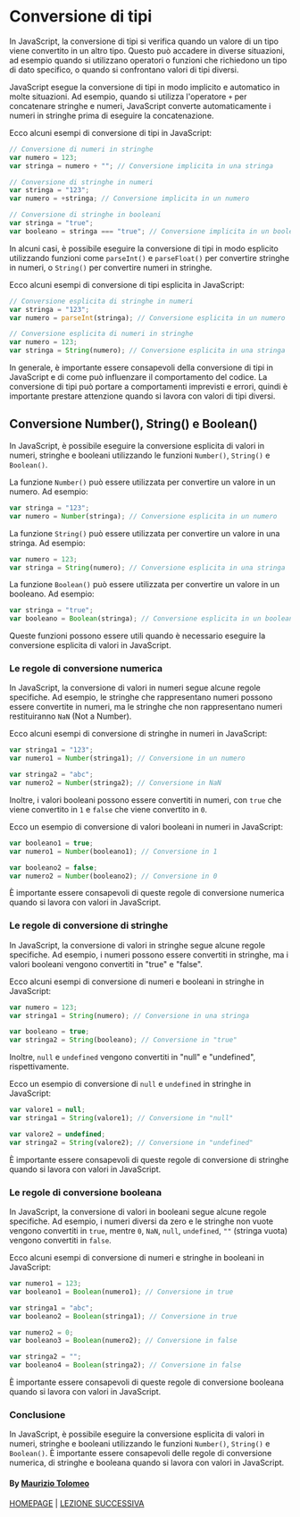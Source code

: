 # Conversione di tipi

In JavaScript, la conversione di tipi si verifica quando un valore di un tipo viene convertito in un altro tipo. Questo può accadere in diverse situazioni, ad esempio quando si utilizzano operatori o funzioni che richiedono un tipo di dato specifico, o quando si confrontano valori di tipi diversi.

JavaScript esegue la conversione di tipi in modo implicito e automatico in molte situazioni. Ad esempio, quando si utilizza l'operatore `+` per concatenare stringhe e numeri, JavaScript converte automaticamente i numeri in stringhe prima di eseguire la concatenazione.

Ecco alcuni esempi di conversione di tipi in JavaScript:

```javascript
// Conversione di numeri in stringhe
var numero = 123;
var stringa = numero + ""; // Conversione implicita in una stringa

// Conversione di stringhe in numeri
var stringa = "123";
var numero = +stringa; // Conversione implicita in un numero

// Conversione di stringhe in booleani
var stringa = "true";
var booleano = stringa === "true"; // Conversione implicita in un booleano
```

In alcuni casi, è possibile eseguire la conversione di tipi in modo esplicito utilizzando funzioni come `parseInt()` e `parseFloat()` per convertire stringhe in numeri, o `String()` per convertire numeri in stringhe.

Ecco alcuni esempi di conversione di tipi esplicita in JavaScript:

```javascript
// Conversione esplicita di stringhe in numeri
var stringa = "123";
var numero = parseInt(stringa); // Conversione esplicita in un numero

// Conversione esplicita di numeri in stringhe
var numero = 123;
var stringa = String(numero); // Conversione esplicita in una stringa
```

In generale, è importante essere consapevoli della conversione di tipi in JavaScript e di come può influenzare il comportamento del codice. La conversione di tipi può portare a comportamenti imprevisti e errori, quindi è importante prestare attenzione quando si lavora con valori di tipi diversi.

## Conversione Number(), String() e Boolean()

In JavaScript, è possibile eseguire la conversione esplicita di valori in numeri, stringhe e booleani utilizzando le funzioni `Number()`, `String()` e `Boolean()`.

La funzione `Number()` può essere utilizzata per convertire un valore in un numero. Ad esempio:

```javascript
var stringa = "123";
var numero = Number(stringa); // Conversione esplicita in un numero
```

La funzione `String()` può essere utilizzata per convertire un valore in una stringa. Ad esempio:

```javascript
var numero = 123;
var stringa = String(numero); // Conversione esplicita in una stringa
```

La funzione `Boolean()` può essere utilizzata per convertire un valore in un booleano. Ad esempio:

```javascript
var stringa = "true";
var booleano = Boolean(stringa); // Conversione esplicita in un booleano
```

Queste funzioni possono essere utili quando è necessario eseguire la conversione esplicita di valori in JavaScript.

### Le regole di conversione numerica

In JavaScript, la conversione di valori in numeri segue alcune regole specifiche. Ad esempio, le stringhe che rappresentano numeri possono essere convertite in numeri, ma le stringhe che non rappresentano numeri restituiranno `NaN` (Not a Number).

Ecco alcuni esempi di conversione di stringhe in numeri in JavaScript:

```javascript
var stringa1 = "123";
var numero1 = Number(stringa1); // Conversione in un numero

var stringa2 = "abc";
var numero2 = Number(stringa2); // Conversione in NaN
```

Inoltre, i valori booleani possono essere convertiti in numeri, con `true` che viene convertito in `1` e `false` che viene convertito in `0`.

Ecco un esempio di conversione di valori booleani in numeri in JavaScript:

```javascript
var booleano1 = true;
var numero1 = Number(booleano1); // Conversione in 1

var booleano2 = false;
var numero2 = Number(booleano2); // Conversione in 0
```

È importante essere consapevoli di queste regole di conversione numerica quando si lavora con valori in JavaScript.

### Le regole di conversione di stringhe

In JavaScript, la conversione di valori in stringhe segue alcune regole specifiche. Ad esempio, i numeri possono essere convertiti in stringhe, ma i valori booleani vengono convertiti in "true" e "false".

Ecco alcuni esempi di conversione di numeri e booleani in stringhe in JavaScript:

```javascript
var numero = 123;
var stringa1 = String(numero); // Conversione in una stringa

var booleano = true;
var stringa2 = String(booleano); // Conversione in "true"
```

Inoltre, `null` e `undefined` vengono convertiti in "null" e "undefined", rispettivamente.

Ecco un esempio di conversione di `null` e `undefined` in stringhe in JavaScript:

```javascript
var valore1 = null;
var stringa1 = String(valore1); // Conversione in "null"

var valore2 = undefined;
var stringa2 = String(valore2); // Conversione in "undefined"
```

È importante essere consapevoli di queste regole di conversione di stringhe quando si lavora con valori in JavaScript.

### Le regole di conversione booleana

In JavaScript, la conversione di valori in booleani segue alcune regole specifiche. Ad esempio, i numeri diversi da zero e le stringhe non vuote vengono convertiti in `true`, mentre `0`, `NaN`, `null`, `undefined`, `""` (stringa vuota) vengono convertiti in `false`.

Ecco alcuni esempi di conversione di numeri e stringhe in booleani in JavaScript:

```javascript
var numero1 = 123;
var booleano1 = Boolean(numero1); // Conversione in true

var stringa1 = "abc";
var booleano2 = Boolean(stringa1); // Conversione in true

var numero2 = 0;
var booleano3 = Boolean(numero2); // Conversione in false

var stringa2 = "";
var booleano4 = Boolean(stringa2); // Conversione in false
```

È importante essere consapevoli di queste regole di conversione booleana quando si lavora con valori in JavaScript.

### Conclusione

In JavaScript, è possibile eseguire la conversione esplicita di valori in numeri, stringhe e booleani utilizzando le funzioni `Number()`, `String()` e `Boolean()`. È importante essere consapevoli delle regole di conversione numerica, di stringhe e booleana quando si lavora con valori in JavaScript.

#### By [Maurizio Tolomeo](https://github.com/moris88)

[HOMEPAGE](/README.md) | [LEZIONE SUCCESSIVA](/lezioni/lezione8.md)
